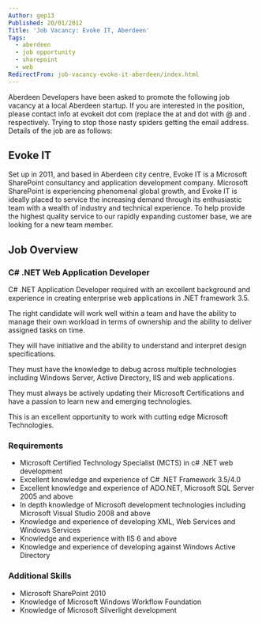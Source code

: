 ```yaml
---
Author: gep13
Published: 20/01/2012
Title: 'Job Vacancy: Evoke IT, Aberdeen'
Tags:
  - aberdeen
  - job opportunity
  - sharepoint
  - web
RedirectFrom: job-vacancy-evoke-it-aberdeen/index.html
---
```


Aberdeen Developers have been asked to promote the following job vacancy at a local Aberdeen startup. If you are interested in the position, please contact info at evokeit dot com (replace the at and dot with @ and . respectively. Trying to stop those nasty spiders getting the email address. Details of the job are as follows:

## Evoke IT

Set up in 2011, and based in Aberdeen city centre, Evoke IT is a Microsoft SharePoint consultancy and application development company. Microsoft SharePoint is experiencing phenomenal global growth, and Evoke IT is ideally placed to service the increasing demand through its enthusiastic team with a wealth of industry and technical experience.
To help provide the highest quality service to our rapidly expanding customer base, we are looking for a new team member.

## Job Overview

### C# .NET Web Application Developer

C# .NET Application Developer required with an excellent background and experience in creating enterprise web applications in .NET framework 3.5.

The right candidate will work well within a team and have the ability to manage their own workload in terms of ownership and the ability to deliver assigned tasks on time.

They will have initiative and the ability to understand and interpret design specifications.

They must have the knowledge to debug across multiple technologies including Windows Server, Active Directory, IIS and web applications.

They must always be actively updating their Microsoft Certifications and have a passion to learn new and emerging technologies.

This is an excellent opportunity to work with cutting edge Microsoft Technologies.

### Requirements

* Microsoft Certified Technology Specialist (MCTS) in c# .NET web development
* Excellent knowledge and experience of C# .NET Framework 3.5/4.0
* Excellent knowledge and experience of ADO.NET, Microsoft SQL Server 2005 and above
* In depth knowledge of Microsoft development technologies including Microsoft Visual Studio 2008 and above
* Knowledge and experience of developing XML, Web Services and Windows Services
* Knowledge and experience with IIS 6 and above
* Knowledge and experience of developing against Windows Active Directory

### Additional Skills

* Microsoft SharePoint 2010
* Knowledge of Microsoft Windows Workflow Foundation
* Knowledge of Microsoft Silverlight development
